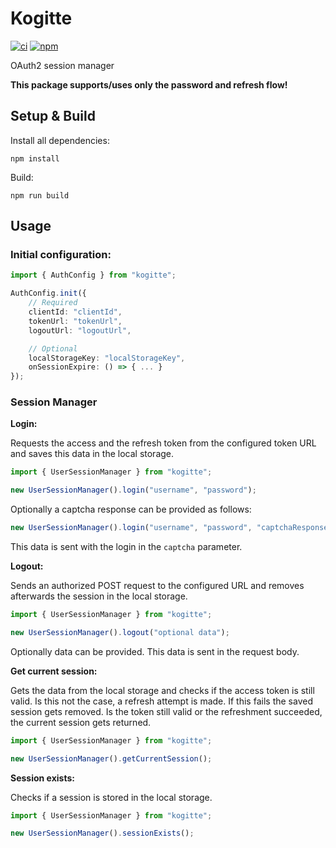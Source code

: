 # Kogitte
[![ci](https://github.com/Sokkuri/Kogitte/workflows/CI/badge.svg)](https://github.com/Sokkuri/Kogitte/commits/master)
[![npm](https://img.shields.io/npm/v/kogitte.svg)](https://www.npmjs.com/package/kogitte)

OAuth2 session manager

**This package supports/uses only the password and refresh flow!**

## Setup & Build
Install all dependencies:
```
npm install
```

Build:
```
npm run build
```

## Usage
### Initial configuration:
```ts
import { AuthConfig } from "kogitte";

AuthConfig.init({
    // Required
    clientId: "clientId",
    tokenUrl: "tokenUrl",
    logoutUrl: "logoutUrl",

    // Optional
    localStorageKey: "localStorageKey",
    onSessionExpire: () => { ... }
});
```

### Session Manager
**Login:**

Requests the access and the refresh token from the configured token URL and saves this data in the local storage.
```ts
import { UserSessionManager } from "kogitte";

new UserSessionManager().login("username", "password");
```
Optionally a captcha response can be provided as follows:

```ts
new UserSessionManager().login("username", "password", "captchaResponse");
```
This data is sent with the login in the `captcha` parameter.

**Logout:**

Sends an authorized POST request to the configured URL and removes afterwards the session in the local storage.
```ts
import { UserSessionManager } from "kogitte";

new UserSessionManager().logout("optional data");
```
Optionally data can be provided. This data is sent in the request body.

**Get current session:**

Gets the data from the local storage and checks if the access token is still valid. Is this not the case, a refresh attempt is made.
If this fails the saved session gets removed. Is the token still valid or the refreshment succeeded, the current session gets returned.
```ts
import { UserSessionManager } from "kogitte";

new UserSessionManager().getCurrentSession();
```

**Session exists:**

Checks if a session is stored in the local storage.
```ts
import { UserSessionManager } from "kogitte";

new UserSessionManager().sessionExists();
```
